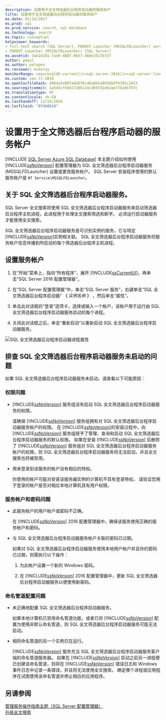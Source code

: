 ```yaml
---
description: 设置用于全文筛选器后台程序启动器的服务帐户
title: 设置用于全文筛选器后台程序启动器的服务帐户
ms.date: 03/14/2017
ms.prod: sql
ms.prod_service: search, sql-database
ms.technology: search
ms.topic: conceptual
helpviewer_keywords:
- full-text search [SQL Server], FDHOST Launcher (MSSQLFDLauncher) service account
- FDHOST Launcher (MSSQLFDLauncher) [SQL Server]
ms.assetid: 3ab1d101-7ae0-488f-9b57-468e2517b737
author: pmasl
ms.author: pelopes
ms.reviewer: mikeray
monikerRange: =azuresqldb-current||>=sql-server-2016||>=sql-server-linux-2017||=azuresqldb-mi-current
ms.custom: seo-lt-2019
ms.openlocfilehash: 4904a5e907a026f0cd8a6b5a0936b9f9395c2453
ms.sourcegitcommit: 1a544cf4dd2720b124c3697d1e62ae7741db757c
ms.translationtype: HT
ms.contentlocale: zh-CN
ms.lasthandoff: 12/14/2020
ms.locfileid: "97468618"
---
```

# <a name="set-the-service-account-for-the-full-text-filter-daemon-launcher"></a>设置用于全文筛选器后台程序启动器的服务帐户
[!INCLUDE [SQL Server Azure SQL Database](../../includes/applies-to-version/sql-asdb.md)]
 本主题介绍如何使用 [!INCLUDE[ssNoVersion](../../includes/ssnoversion-md.md)] 配置管理器为 SQL 全文筛选器后台程序启动器服务 (MSSQLFDLauncher) 设置或更改服务帐户。 SQL Server 安装程序使用的默认服务帐户是 `NT Service\MSSQLFDLauncher`。
  
  
## <a name="about-the-sql-full-text-filter-daemon-launcher-service"></a>关于 SQL 全文筛选器后台程序启动器服务。
SQL Server 全文搜索将使用 SQL 全文筛选器后台程序启动器服务来启动筛选器后台程序主机进程，此进程用于处理全文搜索筛选和断字。 必须运行启动器服务才能使用全文搜索。  
  
SQL 全文筛选器后台程序启动器服务是可识别实例的服务，它与特定 [!INCLUDE[ssNoVersion](../../includes/ssnoversion-md.md)]实例相关联。 SQL 全文筛选器后台程序启动器服务将服务帐户信息传播到所启动的每个筛选器后台程序主机进程。  

##  <a name="set-the-service-account"></a><a name="setting"></a> 设置服务帐户  
  
1.  在“开始”菜单上，指向“所有程序”、展开 [!INCLUDE[ssCurrentUI](../../includes/sscurrentui-md.md)]，再单击“SQL Server 2016 配置管理器”。  
  
2.  在“SQL Server 配置管理器”中，单击“SQL Server 服务”，右键单击“SQL 全文筛选器后台程序启动器” **（** _实例名称_ **）** ，然后单击“属性”。  
  
3.  单击此对话框的“登录”选项卡，选择或输入一个帐户，该帐户用于运行由 SQL 全文筛选器后台程序启动器服务启动的每个进程。  
  
4.  关闭此对话框之后，单击“重新启动”以重新启动 SQL 全文筛选器后台程序启动器服务。  
  
![SQL 全文筛选器后台程序启动器进程属性](../../relational-databases/search/media/sql-full-text-filter-daemon-launch-process-properties.png)
  
##  <a name="troubleshoot-the-sql-full-text-filter-daemon-launcher-service-if-it-doesnt-start"></a><a name="error"></a> 排查 SQL 全文筛选器后台程序启动器服务未启动的问题  
 如果 SQL 全文筛选器后台程序启动器服务未启动，请查看以下可能原因：  
  
### <a name="permissions-issues"></a>权限问题
-   [!INCLUDE[ssNoVersion](../../includes/ssnoversion-md.md)] 服务组没有启动 SQL 全文筛选器后台程序启动器服务的权限。  

     请确保 [!INCLUDE[ssNoVersion](../../includes/ssnoversion-md.md)] 服务组拥有对 SQL 全文筛选器后台程序启动器服务帐户的权限。 在 [!INCLUDE[ssNoVersion](../../includes/ssnoversion-md.md)]的安装过程中，向 [!INCLUDE[ssNoVersion](../../includes/ssnoversion-md.md)] 服务组授予了管理、查询和启动 SQL 全文筛选器后台程序启动器服务的默认权限。 如果在安装 [!INCLUDE[ssNoVersion](../../includes/ssnoversion-md.md)] 后删除了 [!INCLUDE[ssNoVersion](../../includes/ssnoversion-md.md)] 服务组对 SQL 全文筛选器后台程序启动器服务帐户的权限，则 SQL 全文筛选器后台程序启动器服务将无法启动，并且全文搜索也将被禁用。     

-   用来登录到该服务的帐户没有相应的特权。  
  
     你使用的帐户可能对安装该服务器实例的计算机不具有登录特权。 请验证您用于登录的帐户是否对相应本地计算机具有用户权限。  

### <a name="service-account-and-password-issues"></a>服务帐户和密码问题
-   此服务帐户的用户帐户或密码不正确。  
  
     在 [!INCLUDE[ssNoVersion](../../includes/ssnoversion-md.md)] 2016 配置管理器中，确保该服务使用正确的服务帐户和密码。  
  
-   与 SQL 全文筛选器后台程序启动器服务帐户关联的密码已过期。  
  
     如果对 SQL 全文筛选器后台程序启动器服务使用本地用户帐户并且你的密码已过期，则需执行以下操作：  
  
    1.  为此帐户设置一个新的 Windows 密码。  
  
    2.  在 [!INCLUDE[ssNoVersion](../../includes/ssnoversion-md.md)] 2016 配置管理器中，更新 SQL 全文筛选器后台程序启动器服务以便使用新密码。  
  
### <a name="named-pipes-configuration-issues"></a>命名管道配置问题
-   未正确地配置 SQL 全文筛选器后台程序启动器服务。  
  
     如果本地计算机已禁用命名管道功能，或者已将 [!INCLUDE[ssNoVersion](../../includes/ssnoversion-md.md)] 配置为使用非默认命名管道，则 SQL 全文筛选器后台程序启动器服务可能无法启动。  
  
-   相同命名管道的另一个实例已在运行。  
  
     [!INCLUDE[ssNoVersion](../../includes/ssnoversion-md.md)] 服务充当 SQL 全文筛选器后台程序启动器服务客户端的命名管道服务器。 如果在 [!INCLUDE[ssNoVersion](../../includes/ssnoversion-md.md)] 启动之前另一进程便已创建该命名管道，则将在 [!INCLUDE[ssNoVersion](../../includes/ssnoversion-md.md)] 错误日志和 Windows 事件日志中记录一条错误，并且将无法使用全文搜索。  确定哪个进程或应用程序在试图使用该命名管道并停止相应的应用程序。  
  
## <a name="see-also"></a>另请参阅  
 [管理服务操作指南主题（SQL Server 配置管理器）](../../database-engine/configure-windows/scm-services-connect-to-another-computer.md)   
 [升级全文搜索](../../relational-databases/search/upgrade-full-text-search.md)  
  
